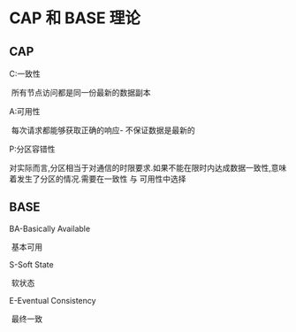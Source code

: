 # CAP 和 BASE 理论

## CAP

C:一致性

​	所有节点访问都是同一份最新的数据副本

A:可用性

​	每次请求都能够获取正确的响应- 不保证数据是最新的

P:分区容错性

​	对实际而言,分区相当于对通信的时限要求.如果不能在限时内达成数据一致性,意味着发生了分区的情况.需要在一致性 与 可用性中选择

## BASE

BA-Basically Available

​	基本可用

S-Soft State

​	软状态

E-Eventual Consistency

​	最终一致